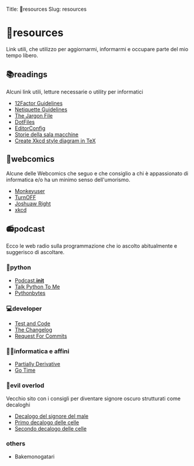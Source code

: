 Title: 🔗resources
Slug: resources

# 🔖resources
Link utili, che utilizzo per aggiornarmi, informarmi e occupare parte del mio tempo libero.

## 📚readings

Alcuni link utili, letture necessarie o utility per informatici

+ [12Factor Guidelines](https://12factor.net)
+ [Netiquette Guidelines](https://tools.ietf.org/html/rfc1855)
+ [The Jargon File](http://www.catb.org/jargon/)
+ [DotFiles](https://dotfiles.github.io)
+ [EditorConfig](http://editorconfig.org)
+ [Storie della sala macchine](http://www.soft-land.org)
+ [Create Xkcd style diagram in TeX](https://tex.stackexchange.com/questions/74878/create-xkcd-style-diagram-in-tex)

## 💭webcomics

Alcune delle Webcomics che seguo e che consiglio a chi è appassionato di informatica e/o ha un minimo senso dell'umorismo.

+ [Monkeyuser](http://www.monkeyuser.com/)
+ [TurnOFF](http://turnoff.us/)
+ [Joshuaw Right](http://www.joshuawright.net/)
+ [xkcd](https://xkcd.com/)

## 📻podcast

Ecco le web radio sulla programmazione che io ascolto abitualmente e suggerisco di ascoltare.

### 🐍python

+ [Podcast.__init__](https://www.podcastinit.com)
+ [Talk Python To Me](https://talkpython.fm)
+ [Pythonbytes](https://pythonbytes.fm)

### 💻developer

* [Test and Code](http://pythontesting.net)
* [The Changelog](https://changelog.com)
* [Request For Commits](https://changelog.com/rfc)

### 👨‍💻informatica e affini

* [Partially Derivative](http://partiallyderivative.com/)
* [Go Time](https://changelog.com/gotime)

### 👹evil overlod

Vecchio sito con i consigli per diventare signore oscuro strutturati come decaloghi

+ [Decalogo del signore del male](http://www.eviloverlord.com/lists/overlord.html)
+ [Primo decalogo delle celle](http://www.eviloverlord.com/lists/dungeon_a.html)
+ [Secondo decalogo delle celle](http://www.eviloverlord.com/lists/dungeon_b.html)


### others

* Bakemonogatari
